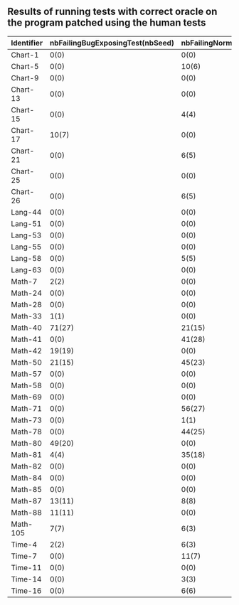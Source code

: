 Results of running tests with correct oracle on the program patched using the human tests
---------------

| Identifier |nbFailingBugExposingTest(nbSeed)|nbFailingNormalTest(nbSeed)|
|------------|--------------------------------|---------------------------|
| Chart-1    | 0(0)                           | 0(0)                      |
| Chart-5    | 0(0)                           | 10(6)                     |
| Chart-9    | 0(0)                           | 0(0)                      |
| Chart-13   | 0(0)                           | 0(0)                      |
| Chart-15   | 0(0)                           | 4(4)                      |
| Chart-17   | 10(7)                          | 0(0)                      |
| Chart-21   | 0(0)                           | 6(5)                      |
| Chart-25   | 0(0)                           | 0(0)                      |
| Chart-26   | 0(0)                           | 6(5)                      |
| Lang-44    | 0(0)                           | 0(0)                      |
| Lang-51    | 0(0)                           | 0(0)                      |
| Lang-53    | 0(0)                           | 0(0)                      |
| Lang-55    | 0(0)                           | 0(0)                      |
| Lang-58    | 0(0)                           | 5(5)                      |
| Lang-63    | 0(0)                           | 0(0)                      |
| Math-7     | 2(2)                           | 0(0)                      |
| Math-24    | 0(0)                           | 0(0)                      |
| Math-28    | 0(0)                           | 0(0)                      |
| Math-33    | 1(1)                           | 0(0)                      |
| Math-40    | 71(27)                         | 21(15)                    |
| Math-41    | 0(0)                           | 41(28)                    |
| Math-42    | 19(19)                         | 0(0)                      |
| Math-50    | 21(15)                         | 45(23)                    |
| Math-57    | 0(0)                           | 0(0)                      |
| Math-58    | 0(0)                           | 0(0)                      |
| Math-69    | 0(0)                           | 0(0)                      |
| Math-71    | 0(0)                           | 56(27)                    |
| Math-73    | 0(0)                           | 1(1)                      |
| Math-78    | 0(0)                           | 44(25)                    |
| Math-80    | 49(20)                         | 0(0)                      |
| Math-81    | 4(4)                           | 35(18)                    |
| Math-82    | 0(0)                           | 0(0)                      |
| Math-84    | 0(0)                           | 0(0)                      |
| Math-85    | 0(0)                           | 0(0)                      |
| Math-87    | 13(11)                         | 8(8)                      |
| Math-88    | 11(11)                         | 0(0)                      |
| Math-105   | 7(7)                           | 6(3)                      |
| Time-4     | 2(2)                           | 6(3)                      |
| Time-7     | 0(0)                           | 11(7)                     |
| Time-11    | 0(0)                           | 0(0)                      |
| Time-14    | 0(0)                           | 3(3)                      |
| Time-16    | 0(0)                           | 6(6)                      |



